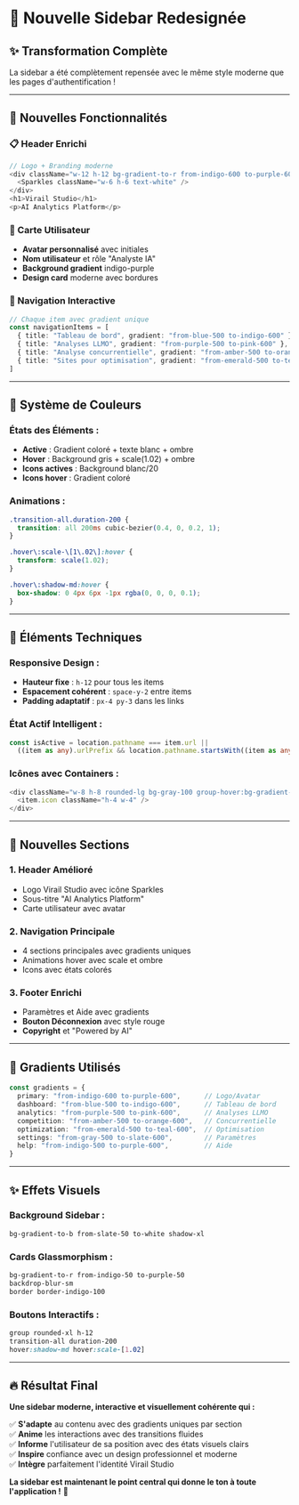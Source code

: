 # 🎨 **Nouvelle Sidebar Redesignée**

## ✨ **Transformation Complète**

La sidebar a été complètement repensée avec le même style moderne que les pages d'authentification !

---

## 🎯 **Nouvelles Fonctionnalités**

### **📋 Header Enrichi**
```typescript
// Logo + Branding moderne
<div className="w-12 h-12 bg-gradient-to-r from-indigo-600 to-purple-600 rounded-xl">
  <Sparkles className="w-6 h-6 text-white" />
</div>
<h1>Virail Studio</h1>
<p>AI Analytics Platform</p>
```

### **👤 Carte Utilisateur**
- **Avatar personnalisé** avec initiales
- **Nom utilisateur** et rôle "Analyste IA"
- **Background gradient** indigo-purple
- **Design card** moderne avec bordures

### **🎨 Navigation Interactive**
```typescript
// Chaque item avec gradient unique
const navigationItems = [
  { title: "Tableau de bord", gradient: "from-blue-500 to-indigo-600" },
  { title: "Analyses LLMO", gradient: "from-purple-500 to-pink-600" },
  { title: "Analyse concurrentielle", gradient: "from-amber-500 to-orange-600" },
  { title: "Sites pour optimisation", gradient: "from-emerald-500 to-teal-600" },
]
```

---

## 🌈 **Système de Couleurs**

### **États des Éléments :**
- **Active** : Gradient coloré + texte blanc + ombre
- **Hover** : Background gris + scale(1.02) + ombre
- **Icons actives** : Background blanc/20
- **Icons hover** : Gradient coloré

### **Animations** :
```css
.transition-all.duration-200 {
  transition: all 200ms cubic-bezier(0.4, 0, 0.2, 1);
}

.hover\:scale-\[1\.02\]:hover {
  transform: scale(1.02);
}

.hover\:shadow-md:hover {
  box-shadow: 0 4px 6px -1px rgba(0, 0, 0, 0.1);
}
```

---

## 🔧 **Éléments Techniques**

### **Responsive Design** :
- **Hauteur fixe** : `h-12` pour tous les items
- **Espacement cohérent** : `space-y-2` entre items
- **Padding adaptatif** : `px-4 py-3` dans les links

### **État Actif Intelligent** :
```typescript
const isActive = location.pathname === item.url || 
  ((item as any).urlPrefix && location.pathname.startsWith((item as any).urlPrefix))
```

### **Icônes avec Containers** :
```typescript
<div className="w-8 h-8 rounded-lg bg-gray-100 group-hover:bg-gradient-to-r group-hover:text-white">
  <item.icon className="h-4 w-4" />
</div>
```

---

## 🚀 **Nouvelles Sections**

### **1. Header Amélioré**
- Logo Virail Studio avec icône Sparkles
- Sous-titre "AI Analytics Platform"
- Carte utilisateur avec avatar

### **2. Navigation Principale**
- 4 sections principales avec gradients uniques
- Animations hover avec scale et ombre
- Icons avec états colorés

### **3. Footer Enrichi**
- Paramètres et Aide avec gradients
- **Bouton Déconnexion** avec style rouge
- **Copyright** et "Powered by AI"

---

## 🎨 **Gradients Utilisés**

```typescript
const gradients = {
  primary: "from-indigo-600 to-purple-600",      // Logo/Avatar
  dashboard: "from-blue-500 to-indigo-600",      // Tableau de bord
  analytics: "from-purple-500 to-pink-600",      // Analyses LLMO  
  competition: "from-amber-500 to-orange-600",   // Concurrentielle
  optimization: "from-emerald-500 to-teal-600",  // Optimisation
  settings: "from-gray-500 to-slate-600",        // Paramètres
  help: "from-indigo-500 to-purple-600",         // Aide
}
```

---

## ✨ **Effets Visuels**

### **Background Sidebar** :
```css
bg-gradient-to-b from-slate-50 to-white shadow-xl
```

### **Cards Glassmorphism** :
```css
bg-gradient-to-r from-indigo-50 to-purple-50 
backdrop-blur-sm 
border border-indigo-100
```

### **Boutons Interactifs** :
```css
group rounded-xl h-12 
transition-all duration-200 
hover:shadow-md hover:scale-[1.02]
```

---

## 🔥 **Résultat Final**

**Une sidebar moderne, interactive et visuellement cohérente qui :**

✅ **S'adapte** au contenu avec des gradients uniques par section  
✅ **Anime** les interactions avec des transitions fluides  
✅ **Informe** l'utilisateur de sa position avec des états visuels clairs  
✅ **Inspire** confiance avec un design professionnel et moderne  
✅ **Intègre** parfaitement l'identité Virail Studio  

**La sidebar est maintenant le point central qui donne le ton à toute l'application !** 🚀

